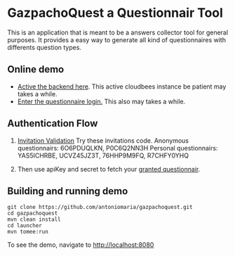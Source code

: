 # GazpachoQuest a Questionnair Tool

This is an application that is meant to be a answers collector tool for general purposes.
It provides a easy way to generate all kind of questionnaires with differents question types.

## Online demo

* [Active the backend here](http://gazpachoquest.rest.antoniomaria.eu.cloudbees.net/). This active cloudbees instance be patient may takes a while.
* [Enter the questionnaire login.](http://gazpachoquest.questionnaires.ui.antoniomaria.eu.cloudbees.net/) This also may takes a while.

## Authentication Flow

1. [Invitation Validation](http://gazpachoquest.rest.antoniomaria.eu.cloudbees.net/#!/auth/authenticate_get_0) 
   Try these invitations code.
   Anonymous questionnairs: 6O6PDUQLKN, P0C6Q2NN3H
   Personal questionnairs: YAS5ICHRBE, UCVZ45JZ3T, 76HHP9M9FQ, R7CHFY0YHQ

2. Then use apiKey and secret to fetch your [granted questionnair](http://gazpachoquest.rest.antoniomaria.eu.cloudbees.net/#!/questionnairs).

## Building and running demo

    git clone https://github.com/antoniomaria/gazpachoquest.git
    cd gazpachoquest
    mvn clean install
    cd launcher
    mvn tomee:run
        
To see the demo, navigate to
 [http://localhost:8080](http://localhost:8080)
